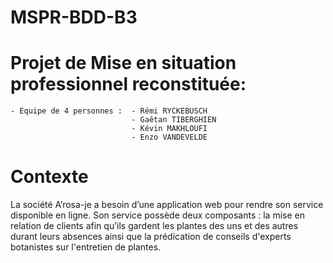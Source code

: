 # MSPR-BDD-B3

# Projet de Mise en situation professionnel reconstituée:
    - Equipe de 4 personnes :  - Rémi RYCKEBUSCH
                               - Gaêtan TIBERGHIEN
                               - Kévin MAKHLOUFI
                               - Enzo VANDEVELDE
                               
# Contexte

La société A’rosa-je a besoin d’une application web pour rendre son service disponible en ligne.
Son service possède deux composants : la mise en relation de clients afin qu’ils gardent les plantes des uns et des autres durant leurs absences ainsi que la prédication de conseils d'experts botanistes sur l'entretien de plantes.
